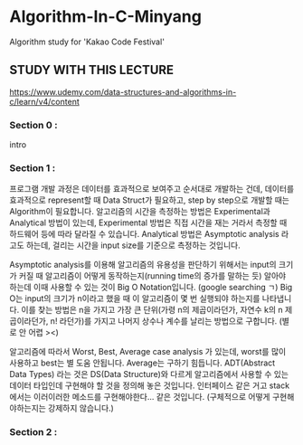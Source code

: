 # Algorithm-In-C-Minyang
Algorithm study for 'Kakao Code Festival'


## STUDY WITH THIS LECTURE
https://www.udemy.com/data-structures-and-algorithms-in-c/learn/v4/content


### Section 0 :
intro

### Section 1 : <Introduction to Data structures and Algorithms>
  
  프로그램 개발 과정은 데이터를 효과적으로 보여주고 순서대로 개발하는 건데, 데이터를 효과적으로 represent할 때 Data Struct가 필요하고, step by step으로 개발할 때는 Algorithm이 필요합니다. 알고리즘의 시간을 측정하는 방법은 Experimental과 Analytical 방법이 있는데, Experimental 방법은 직접 시간을 재는 거라서 측정할 때 하드웨어 등에 따라 달라질 수 있습니다. Analytical 방법은 Asymptotic analysis 라고도 하는데, 걸리는 시간을 input size를 기준으로 측정하는 것입니다.
  
  Asymptotic analysis를 이용해 알고리즘의 유용성을 판단하기 위해서는 input의 크기가 커질 때 알고리즘이 어떻게 동작하는지(running time의 증가를 말하는 듯) 알아야 하는데 이때 사용할 수 있는 것이 Big O Notation입니다. (google searching ㄱ) Big O는 input의 크기가 n이라고 했을 때 이 알고리즘이 몇 번 실행되야 하는지를 나타냅니다. 이를 찾는 방법은 n을 가지고 가장 큰 단위(가령 n의 제곱이라던가, 자연수 k의 n 제곱이라던가, n! 라던가)를 가지고 나머지 상수나 계수를 날리는 방법으로 구합니다. (별로 안 어렵 ><)
  
  알고리즘에 따라서 Worst, Best, Average case analysis 가 있는데, worst를 많이 사용하고 best는 별 도움 안됩니다. Average는 구하기 힘듭니다.
  ADT(Abstract Data Types) 라는 것은 DS(Data Structure)와 다르게 알고리즘에서 사용할 수 있는 데이터 타입인데 구현해야 할 것을 정의해 놓은 것입니다. 인터페이스 같은 거고 stack에서는 이러이러한 메소드를 구현해야한다... 같은 것입니다. (구체적으로 어떻게 구현해야하는지는 강제하지 않습니다.)

### Section 2 : <Linked List>
